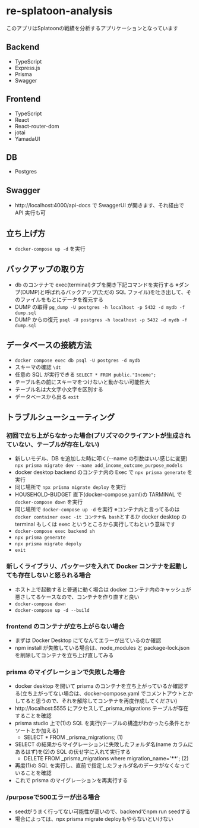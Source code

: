 # re-splatoon-analysis

このアプリはSplatoonの戦績を分析するアプリケーションとなっています

## Backend

- TypeScript
- Express.js
- Prisma
- Swagger

## Frontend

- TypeScript
- React
- React-router-dom
- jotai
- YamadaUI

## DB

- Postgres

## Swagger

- http://localhost:4000/api-docs で SwaggerUI が開きます、それ経由で API 実行も可

## 立ち上げ方

- `docker-compose up -d` を実行

## バックアップの取り方

- db のコンテナで exec(terminal)タブを開き下記コマンドを実行する ※ダンプ(DUMP)と呼ばれるバックアップ(ただの SQL ファイル)を吐き出して、そのファイルをもとにデータを復元する
- DUMP の取得 `pg_dump -U postgres -h localhost -p 5432 -d mydb -f dump.sql`
- DUMP からの復元 `psql -U postgres -h localhost -p 5432 -d mydb -f dump.sql`

## データベースの接続方法

- `docker compose exec db psql -U postgres -d mydb`
- スキーマの確認 `\dt`
- 任意の SQL が実行できる `SELECT * FROM public."Income";`
- テーブル名の前にスキーマをつけないと動かない可能性大
- テーブル名は大文字小文字を区別する
- データベースから出る `exit`

## トラブルシューシューティング

### 初回で立ち上がらなかった場合(プリズマのクライアントが生成されていない、テーブルが存在しない)

- 新しいモデル、DB を追加した時に叩く(--name の引数はいい感じに変更) `npx prisma migrate dev --name add_income_outcome_purpose_models`
- docker desktop backend のコンテナ内の Exec で `npx prisma generate` を実行
- 同じ場所で `npx prisma migrate deploy` を実行
- HOUSEHOLD-BUDGET 直下(docker-compose.yaml)の TARMINAL で `docker-compose down` を実行
- 同じ場所で `docker-compose up -d` を実行
  ※コンテナ内と言ってるのは　`docker container exec -it コンテナ名 bash`とするか docker desktop の terminal もしくは exec というところから実行してねという意味です
- `docker-compose exec backend sh`
- `npx prisma generate`
- `npx prisma migrate depoly`
- `exit`

### 新しくライブラリ、パッケージを入れて Docker コンテナを起動しても存在しないと怒られる場合

- ホスト上で起動すると普通に動く場合は docker コンテナ内のキャッシュが悪さしてるケースなので、コンテナを作り直すと良い
- `docker-compose down`
- `docker-compose up -d --build`

### frontend のコンテナが立ち上がらない場合

- まずは Docker Desktop にてなんてエラーが出ているのか確認
- npm install が失敗している場合は、node_modules と package-lock.json を削除してコンテナを立ち上げ直してみる

### prisma のマイグレーションで失敗した場合

- docker desktop を開いて prisma のコンテナを立ち上がっているか確認する(立ち上がってない場合は、docker-compose.yaml でコメントアウトとかしてると思うので、それを解除してコンテナを再度作成してください)
- http://localhost:5555 にアクセスして\_prisma_migrations テーブルが存在することを確認
- prisma studio 上で(1)の SQL を実行(テーブルの構造がわかったら条件とかソートとか加える)
  - SELECT \* FROM \_prisma_migrations; (1)
- SELECT の結果からマイグレーションに失敗したフォルダ名(name カラムにあるはず)を(2)の SQL の伏せ字に入れて実行する
  - DELETE FROM \_prisma_migrations where migration_name='**\*\***'; (2)
- 再度(1)の SQL を実行し、直前で指定したフォルダ名のデータがなくなっていることを確認
- これで prisma のマイグレーションを再実行する

### /purposeで500エラーが出る場合

- seedがうまく行ってない可能性が高いので、backendでnpm run seedする
- 場合によっては、npx prisma migrate deployもやらないといけない
